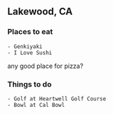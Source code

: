 ## Lakewood, CA

### Places to eat

    - Genkiyaki
    - I Love Sushi
any good place for pizza?

### Things to do

    - Golf at Heartwell Golf Course
    - Bowl at Cal Bowl
